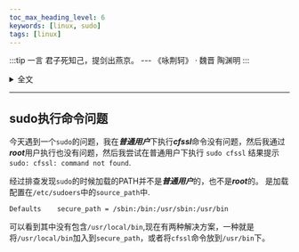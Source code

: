 ```yaml
---
toc_max_heading_level: 6
keywords: [linux, sudo]
tags: [linux]
---
```


:::tip 一言
君子死知己，提剑出燕京。 --- 《咏荆轲》 · 魏晋 陶渊明
:::

<details>
  <summary>全文</summary>
燕丹善养士，志在报强嬴。<br/>招集百夫良，岁暮得荆卿。<br/>君子死知己，提剑出燕京。<br/>素骥鸣广陌，慷慨送我行。<br/>雄发指危冠，猛气冲长缨。<br/>饮饯易水上，四座列群英。<br/>渐离击悲筑，宋意唱高声。<br/>萧萧哀风逝，淡淡寒波生。<br/>商音更流涕，羽奏壮士惊。<br/>心知去不归，且有后世名。<br/>登车何时顾，飞盖入秦庭。<br/>凌厉越万里，逶迤过千城。<br/>图穷事自至，豪主正怔营。<br/>惜哉剑术疏，奇功遂不成。<br/>其人虽已没，千载有馀情。
</details>


---

## sudo执行命令问题

今天遇到一个`sudo`的问题，我在***普通用户***下执行***cfssl***命令没有问题，然后我通过***root***用户执行也没有问题，然后我尝试在普通用户下执行 `sudo cfssl` 结果提示 `sudo: cfssl: command not found`.

经过排查发现`sudo`的时候加载的PATH并不是***普通用户***的，也不是***root***的。 是加载配置在`/etc/sudoers`中的`source_path`中.

```
Defaults    secure_path = /sbin:/bin:/usr/sbin:/usr/bin
```

可以看到其中没有包含`/usr/local/bin`,现在有两种解决方案，一种就是将`/usr/local/bin`加入到`secure_path`，或者将`cfssl`命令放到`/usr/bin`下。

